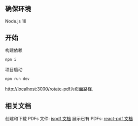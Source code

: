 #

## 确保环境

Node.js 18

## 开始

构建依赖

```bash
npm i
```

项目启动

```bash
npm run dev
```

[http://localhost:3000/rotate-pdf](http://localhost:3000/rotate-pdf)为页面路径.

## 相关文档

创建和下载 PDFs 文件: [jspdf 文档](https://artskydj.github.io/jsPDF/docs/jsPDF.html)
展示已有 PDFs: [react-pdf 文档](https://github.com/wojtekmaj/react-pdf)
